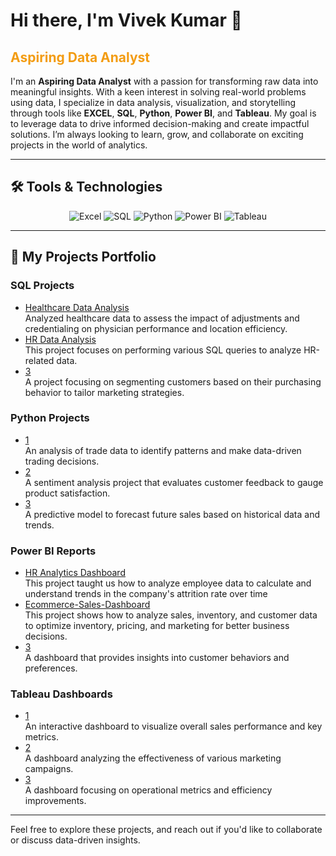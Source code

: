 # Hi there, I'm **Vivek Kumar** 👋  
## <span style="color: #f39c12;">Aspiring Data Analyst</span>

I'm an **Aspiring Data Analyst** with a passion for transforming raw data into meaningful insights. With a keen interest in solving real-world problems using data, I specialize in data analysis, visualization, and storytelling through tools like **EXCEL**, **SQL**, **Python**, **Power BI**, and **Tableau**. My goal is to leverage data to drive informed decision-making and create impactful solutions. I’m always looking to learn, grow, and collaborate on exciting projects in the world of analytics.

---

## 🛠️ Tools & Technologies  
<p align="center">
  <img src="https://img.shields.io/badge/Excel-217346?style=for-the-badge&logo=microsoft-excel&logoColor=white" alt="Excel"/>
  <img src="https://img.shields.io/badge/SQL-003B57?style=for-the-badge&logo=postgresql&logoColor=white" alt="SQL"/>
  <img src="https://img.shields.io/badge/Python-3776AB?style=for-the-badge&logo=python&logoColor=white" alt="Python"/>
  <img src="https://img.shields.io/badge/Power_BI-F2C811?style=for-the-badge&logo=powerbi&logoColor=black" alt="Power BI"/>
  <img src="https://img.shields.io/badge/Tableau-E97627?style=for-the-badge&logo=tableau&logoColor=white" alt="Tableau"/>
</p>

---

## 📂 My Projects Portfolio

### SQL Projects
- [Healthcare Data Analysis](https://github.com/VK-Analyst/Healthcare-Data-Analysis.git)  
  Analyzed healthcare data to assess the impact of adjustments and credentialing on physician performance and location efficiency.
- [HR Data Analysis](https://github.com/VK-Analyst/HR-Data-Analysis.git)  
  This project focuses on performing various SQL queries to analyze HR-related data.
- [3](https://github.com/VK-Analyst/Customer-Segmentation)  
  A project focusing on segmenting customers based on their purchasing behavior to tailor marketing strategies.

### Python Projects
- [1](https://github.com/VK-Analyst/Trade-Data-Analysis)  
  An analysis of trade data to identify patterns and make data-driven trading decisions.
- [2](https://github.com/VK-Analyst/Sentiment-Analysis-Customer-Reviews)  
  A sentiment analysis project that evaluates customer feedback to gauge product satisfaction.
- [3](https://github.com/VK-Analyst/Sales-Forecasting)  
  A predictive model to forecast future sales based on historical data and trends.

### Power BI Reports
- [HR Analytics Dashboard](https://github.com/VK-Analyst/HR-Analytics-Dashboard.git)  
  This project taught us how to analyze employee data to calculate and understand trends in the company's attrition rate over time
- [Ecommerce-Sales-Dashboard](https://github.com/VK-Analyst/Ecommerce-Sales-dashboard.git)  
  This project shows how to analyze sales, inventory, and customer data to optimize inventory, pricing, and marketing for better business decisions.
- [3](https://github.com/VK-Analyst/Customer-Insights-Dashboard)  
  A dashboard that provides insights into customer behaviors and preferences.

### Tableau Dashboards
- [1](https://public.tableau.com/profile/vivek.kumar#!/vizhome/SalesOverviewDashboard)  
  An interactive dashboard to visualize overall sales performance and key metrics.
- [2](https://public.tableau.com/profile/vivek.kumar#!/vizhome/MarketingCampaignEffectiveness)  
  A dashboard analyzing the effectiveness of various marketing campaigns.
- [3](https://public.tableau.com/profile/vivek.kumar#!/vizhome/OperationalEfficiencyDashboard)  
  A dashboard focusing on operational metrics and efficiency improvements.

---

Feel free to explore these projects, and reach out if you'd like to collaborate or discuss data-driven insights.
